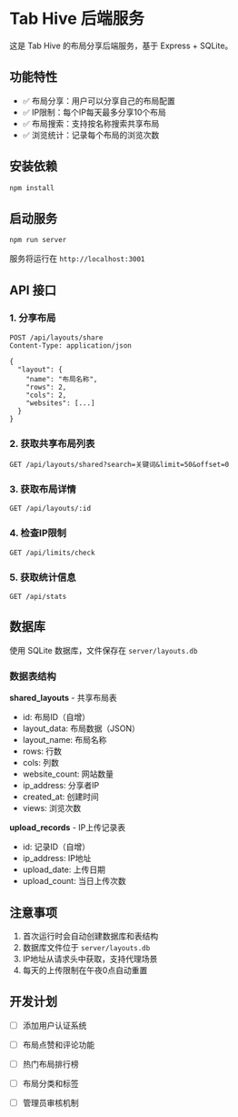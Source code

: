 # Tab Hive 后端服务

这是 Tab Hive 的布局分享后端服务，基于 Express + SQLite。

## 功能特性

- ✅ 布局分享：用户可以分享自己的布局配置
- ✅ IP限制：每个IP每天最多分享10个布局
- ✅ 布局搜索：支持按名称搜索共享布局
- ✅ 浏览统计：记录每个布局的浏览次数

## 安装依赖

```bash
npm install
```

## 启动服务

```bash
npm run server
```

服务将运行在 `http://localhost:3001`

## API 接口

### 1. 分享布局
```
POST /api/layouts/share
Content-Type: application/json

{
  "layout": {
    "name": "布局名称",
    "rows": 2,
    "cols": 2,
    "websites": [...]
  }
}
```

### 2. 获取共享布局列表
```
GET /api/layouts/shared?search=关键词&limit=50&offset=0
```

### 3. 获取布局详情
```
GET /api/layouts/:id
```

### 4. 检查IP限制
```
GET /api/limits/check
```

### 5. 获取统计信息
```
GET /api/stats
```

## 数据库

使用 SQLite 数据库，文件保存在 `server/layouts.db`

### 数据表结构

**shared_layouts** - 共享布局表
- id: 布局ID（自增）
- layout_data: 布局数据（JSON）
- layout_name: 布局名称
- rows: 行数
- cols: 列数
- website_count: 网站数量
- ip_address: 分享者IP
- created_at: 创建时间
- views: 浏览次数

**upload_records** - IP上传记录表
- id: 记录ID（自增）
- ip_address: IP地址
- upload_date: 上传日期
- upload_count: 当日上传次数

## 注意事项

1. 首次运行时会自动创建数据库和表结构
2. 数据库文件位于 `server/layouts.db`
3. IP地址从请求头中获取，支持代理场景
4. 每天的上传限制在午夜0点自动重置

## 开发计划

- [ ] 添加用户认证系统
- [ ] 布局点赞和评论功能
- [ ] 热门布局排行榜
- [ ] 布局分类和标签
- [ ] 管理员审核机制

